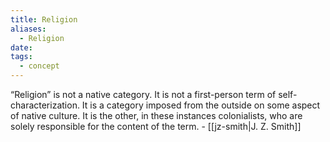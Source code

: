 ```yaml
---
title: Religion
aliases:
  - Religion
date: 
tags:
  - concept
---
```

“Religion” is not a native category. It is not a first-person term of self-characterization. It is a category imposed from the outside on some aspect of native culture. It is the other, in these instances colonialists, who are solely responsible for the content of the term. - [[jz-smith|J. Z. Smith]]

